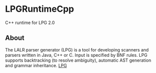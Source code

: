 # LPGRuntimeCpp
C++ runtime for LPG 2.0

## About
The LALR parser generator (LPG) is a tool for developing scanners and parsers written in Java, C++ or C. Input is specified by BNF rules. LPG supports backtracking (to resolve ambiguity), automatic AST generation and grammar inheritance.
[LPG]( https://sourceforge.net/projects/lpg )
